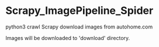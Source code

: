 # Scrapy_ImagePipeline_Spider
python3 crawl Scrapy  download images from autohome.com

Images will be downloaded to 'download' directory. 
